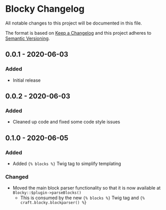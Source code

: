# Blocky Changelog

All notable changes to this project will be documented in this file.

The format is based on [Keep a Changelog](http://keepachangelog.com/) and this project adheres to [Semantic Versioning](http://semver.org/).

## 0.0.1 - 2020-06-03
### Added
- Initial release

## 0.0.2 - 2020-06-03
### Added
- Cleaned up code and fixed some code style issues

## 0.1.0 - 2020-06-05
### Added
- Added `{% blocks %}` Twig tag to simplify templating

### Changed
- Moved the main block parser functionality so that it is now available at `Blocky::$plugin->parseBlocks()`
  - This is consumed by the new `{% blocks %}` Twig tag and `{% craft.blocky.blockparser() %}`
